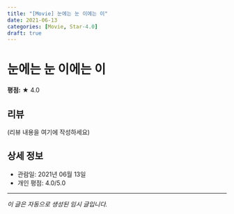 ```yaml
---
title: "[Movie] 눈에는 눈 이에는 이"
date: 2021-06-13
categories: [Movie, Star-4.0]
draft: true
---
```


# 눈에는 눈 이에는 이

**평점:** ★ 4.0

## 리뷰

(리뷰 내용을 여기에 작성하세요)

## 상세 정보

- 관람일: 2021년 06월 13일
- 개인 평점: 4.0/5.0

---

*이 글은 자동으로 생성된 임시 글입니다.*
